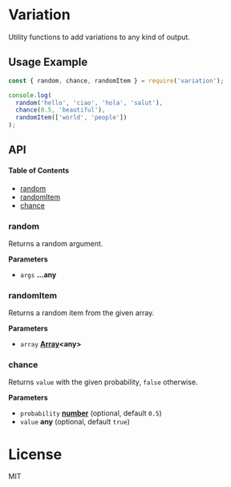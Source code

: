 # Variation

Utility functions to add variations to any kind of output.

## Usage Example

```js
const { random, chance, randomItem } = require('variation');

console.log(
  random('hello', 'ciao', 'hola', 'salut'),
  chance(0.5, 'beautiful'),
  randomItem(['world', 'people'])
);
```

## API

<!-- Generated by documentation.js. Update this documentation by updating the source code. -->

#### Table of Contents

-   [random](#random)
-   [randomItem](#randomitem)
-   [chance](#chance)

### random

Returns a random argument.

**Parameters**

-   `args` **...any** 

### randomItem

Returns a random item from the given array.

**Parameters**

-   `array` **[Array](https://developer.mozilla.org/docs/Web/JavaScript/Reference/Global_Objects/Array)&lt;any>** 

### chance

Returns `value` with the given probability, `false` otherwise.

**Parameters**

-   `probability` **[number](https://developer.mozilla.org/docs/Web/JavaScript/Reference/Global_Objects/Number)**  (optional, default `0.5`)
-   `value` **any**  (optional, default `true`)

# License

MIT
